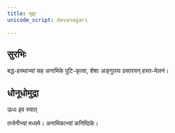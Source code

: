 ```yaml
---
title: मुद्राः
unicode_script: devanagari  
  
---
```


## सुरभिः

बद्ध-हस्थाभ्यां सह अनामिके पुटि-कृत्वा, शेषाः अङ्गुलयः प्रसारयन् हस्त-मेलनं।

## धोनूधोमुद्रा

ऊधः इव स्यात्

तर्जनीभ्यां मध्यमे। अनामिकाभ्यां कनिष्ठिके।

